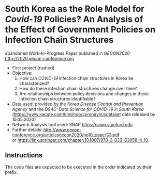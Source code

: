 # South Korea as the Role Model for *Covid-19* Policies? An Analysis of the Effect of Government Policies on Infection Chain Structures

abandoned Work-In-Progress Paper published in *GECON2020*  
http://2020.gecon-conference.org

* First project (rushed)
* Objective: 
    1. How can *COVID-19* infection chain structures in Korea be characterized?
    2. How do these infection chain structures change over time?
    3. Are relationships between policy decisions and changes in these infection chain structures identifiable?
* Data used: provided by the *Korea Disease Control and Prevention Agency* and the *DS4C: Data Science for COVID-19 in South Korea* (https://www.kaggle.com/kimjihoo/coronavirusdataset data released by 15.05.2020)
* Network Analysis tool used: SNAP https://snap.stanford.edu
* Further details: http://www.gecon-conference.org/articlesgecon2020/no10_paper33.pdf  
or https://link.springer.com/chapter/10.1007/978-3-030-63058-4_10. 


## Instructions

The code files are expected to be executed  in the order indicated by their prefix.
